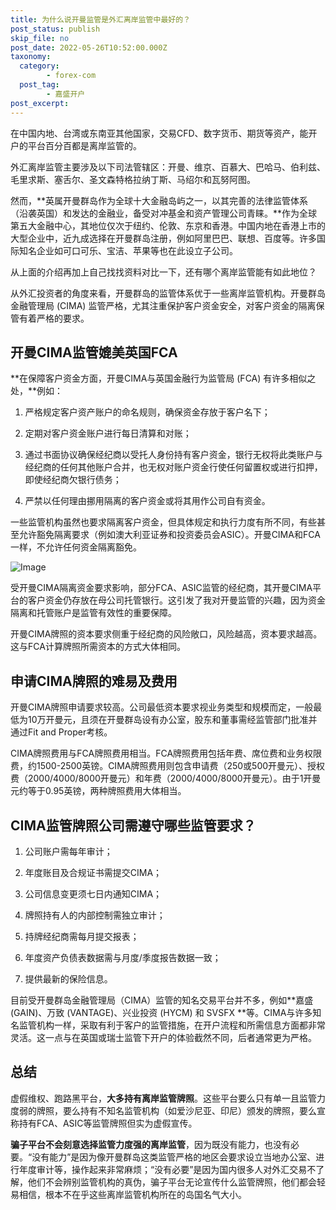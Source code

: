 ```yaml
---
title: 为什么说开曼监管是外汇离岸监管中最好的？
post_status: publish
skip_file: no
post_date: 2022-05-26T10:52:00.000Z
taxonomy:
  category:
        - forex-com
  post_tag:
        - 嘉盛开户
post_excerpt: 
---
```

在中国内地、台湾或东南亚其他国家，交易CFD、数字货币、期货等资产，能开户的平台百分百都是离岸监管的。

外汇离岸监管主要涉及以下司法管辖区：开曼、维京、百慕大、巴哈马、伯利兹、毛里求斯、塞舌尔、圣文森特格拉纳丁斯、马绍尔和瓦努阿图。

然而，**英属开曼群岛作为全球十大金融岛屿之一，以其完善的法律监管体系（沿袭英国）和发达的金融业，备受对冲基金和资产管理公司青睐。**作为全球第五大金融中心，其地位仅次于纽约、伦敦、东京和香港。中国内地在香港上市的大型企业中，近九成选择在开曼群岛注册，例如阿里巴巴、联想、百度等。许多国际知名企业如可口可乐、宝洁、苹果等也在此设立子公司。

从上面的介绍再加上自己找找资料对比一下，还有哪个离岸监管能有如此地位？

从外汇投资者的角度来看，开曼群岛的监管体系优于一些离岸监管机构。开曼群岛金融管理局 (CIMA) 监管严格，尤其注重保护客户资金安全，对客户资金的隔离保管有着严格的要求。

## 开曼CIMA监管媲美英国FCA

**在保障客户资金方面，开曼CIMA与英国金融行为监管局 (FCA) 有许多相似之处，**例如：

1. 严格规定客户资产账户的命名规则，确保资金存放于客户名下；

1. 定期对客户资金账户进行每日清算和对账；

1. 通过书面协议确保经纪商以受托人身份持有客户资金，银行无权将此类账户与经纪商的任何其他账户合并，也无权对账户资金行使任何留置权或进行扣押，即使经纪商欠银行债务；

1. 严禁以任何理由挪用隔离的客户资金或将其用作公司自有资金。

一些监管机构虽然也要求隔离客户资金，但具体规定和执行力度有所不同，有些甚至允许豁免隔离要求（例如澳大利亚证券和投资委员会ASIC）。开曼CIMA和FCA一样，不允许任何资金隔离豁免。

![Image](https://prod-files-secure.s3.us-west-2.amazonaws.com/39ed1227-6d7d-4570-be36-9ccd4a2c4241/bd849744-3fcb-4a37-8312-357962c8f065/image.png?X-Amz-Algorithm=AWS4-HMAC-SHA256&X-Amz-Content-Sha256=UNSIGNED-PAYLOAD&X-Amz-Credential=ASIAZI2LB4666VWDWGUQ%2F20250619%2Fus-west-2%2Fs3%2Faws4_request&X-Amz-Date=20250619T101539Z&X-Amz-Expires=3600&X-Amz-Security-Token=IQoJb3JpZ2luX2VjELr%2F%2F%2F%2F%2F%2F%2F%2F%2F%2FwEaCXVzLXdlc3QtMiJHMEUCIQCKW4mV35r6GxVrHqPpDAfEZlEtQp%2BP3sWQsK7zZkjyKAIgZiLnUt1qWiDTEVJKR8f4JPHUAhJkOmYfwAwr7%2BhZU6IqiAQIov%2F%2F%2F%2F%2F%2F%2F%2F%2F%2FARAAGgw2Mzc0MjMxODM4MDUiDM5KlPH6NvM8iMu3JircA%2BUVjxxQSyO%2BoLIiDSIebxklxOrf3VwVY193BJBqmLBMCXaGVkJOjFvufRUrOlWjUBG1d%2F%2Bx2rKVA8ZnP1Q66bePKg2goEFnqMqfLKbuUzZE9XX70LUbnAZeKkL41TSJq632o35ga3obLQ2iojBxEXJ9HoCD0aaEVJlOJ%2FccmG%2BtVh0HsHujXcdZr0Lr%2FfKf4MIfTydpkRTWNGHcq38QusmAI3ji6Aql5cFwnnT41fytknhjiNpOKVGjPsBOft137jNp6eDR8QRPyuUz0Sou%2BpRDfN50n3tolGAhy4gUmOW3L1MmU2FH9emos4SMJnwnHoneUCXzqWyjjxakR0p%2BBBzYuK2fJ8XRzxWzCe4sqSNKKWnuXgKgrroFbkLrJ7OV5l9bEycbPCJ9R%2FPuAlSOBZ%2BynV8JURNKcLZJFkCDBO4xibV3XJB5nw0BjNFtcXzpqTmWLRaqNVShQ1qu2X%2BwJUEdvkMMIWpShJHD%2F5J0uaWV7n2NYTr3tjOOs8a4HRBtscR7YjT%2BwuH2Q6xK9JwGnc3o7lVd18%2BdJMn4S9Kp2hvglf9tmgy%2BpRAkp4jfWnoevQXuOED%2B0pHvSDKiC0kcSOFT17i9%2BP22IOBnCy%2Frd3zu%2BLf3gHGwT75ZV%2B%2BoMMOtz8IGOqUB43XmXWa7%2BhKoKBqRYCIyagG9nR8te87vCrP%2F1gILPW33YhkWrShsn4SMl60d1RLXgx7H%2BtB92gu1edhku5qZUBJvi60qx7FiuQ2oMbbgDGRYSqXlzge3hufxMDYJHQvEJoaEGT2BLkEfmZcCHXh2PlQEHacXLkKROINfxlPgVMAHXeCORGz2BE8F9LTY8z3lcra1AgfLiHSc6qojCsORaAuWw1uT&X-Amz-Signature=e2720e5de40851a8ebeb2972e8f59cd551d3e33fa8d10a70c82bfbea59a56eec&X-Amz-SignedHeaders=host&x-amz-checksum-mode=ENABLED&x-id=GetObject)

受开曼CIMA隔离资金要求影响，部分FCA、ASIC监管的经纪商，其开曼CIMA平台的客户资金仍存放在母公司托管银行。这引发了我对开曼监管的兴趣，因为资金隔离和托管账户是监管有效性的重要保障。

开曼CIMA牌照的资本要求侧重于经纪商的风险敞口，风险越高，资本要求越高。这与FCA计算牌照所需资本的方式大体相同。

## **申请CIMA牌照的难易及费用**

开曼CIMA牌照申请要求较高。公司最低资本要求视业务类型和规模而定，一般最低为10万开曼元，且须在开曼群岛设有办公室，股东和董事需经监管部门批准并通过Fit and Proper考核。

CIMA牌照费用与FCA牌照费用相当。FCA牌照费用包括年费、席位费和业务权限费，约1500-2500英镑。CIMA牌照费用则包含申请费（250或500开曼元）、授权费（2000/4000/8000开曼元）和年费（2000/4000/8000开曼元）。由于1开曼元约等于0.95英镑，两种牌照费用大体相当。

## CIMA监管牌照公司需遵守哪些监管要求？

1. 公司账户需每年审计；

1. 年度账目及合规证书需提交CIMA；

1. 公司信息变更须七日内通知CIMA；

1. 牌照持有人的内部控制需独立审计；

1. 持牌经纪商需每月提交报表；

1. 年度资产负债表数据需与月度/季度报告数据一致；

1. 提供最新的保险信息。

目前受开曼群岛金融管理局（CIMA）监管的知名交易平台并不多，例如**嘉盛 (GAIN)、万致 (VANTAGE)、兴业投资 (HYCM) 和 SVSFX **等。CIMA与许多知名监管机构一样，采取有利于客户的监管措施，在开户流程和所需信息方面都非常灵活。这一点与在英国或瑞士监管下开户的体验截然不同，后者通常更为严格。

## 总结

虚假维权、跑路黑平台，**大多持有离岸监管牌照**。这些平台要么只有单一且监管力度弱的牌照，要么持有不知名监管机构（如爱沙尼亚、印尼）颁发的牌照，要么宣称持有FCA、ASIC等监管牌照但实为虚假宣传。

**骗子平台不会刻意选择监管力度强的离岸监管**，因为既没有能力，也没有必要。“没有能力”是因为像开曼群岛这类监管严格的地区会要求设立当地办公室、进行年度审计等，操作起来非常麻烦；“没有必要”是因为国内很多人对外汇交易不了解，他们不会辨别监管机构的真伪，骗子平台无论宣传什么监管牌照，他们都会轻易相信，根本不在乎这些离岸监管机构所在的岛国名气大小。